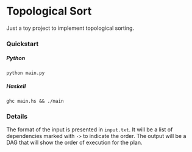 # Topological Sort

Just a toy project to implement topological sorting.

### Quickstart

##### Python

```console
python main.py
```

##### Haskell

```console
ghc main.hs && ./main
```

### Details

The format of the input is presented in `input.txt`. It will be a list of
dependencies marked with `->` to indicate the order. The output will be a DAG
that will show the order of execution for the plan.
